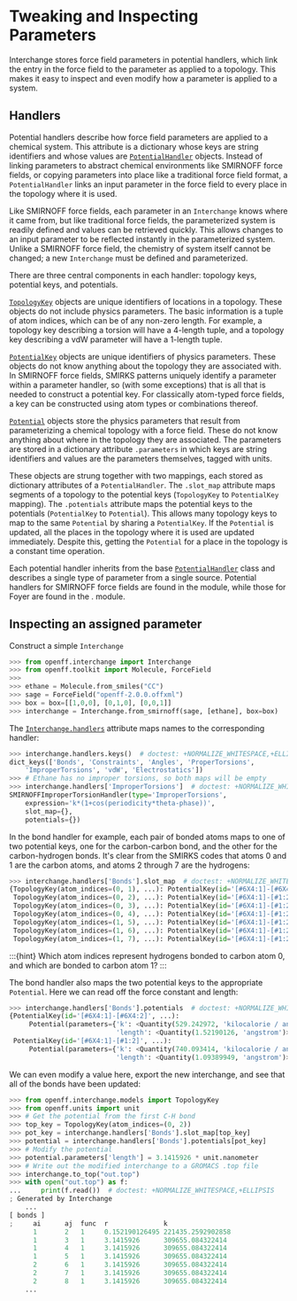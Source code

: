 # Tweaking and Inspecting Parameters

Interchange stores force field parameters in potential handlers, which link the
entry in the force field to the parameter as applied to a topology. This makes
it easy to inspect and even modify how a parameter is applied to a system.

## Handlers

Potential handlers describe how force field parameters are applied to a chemical
system. This attribute is a dictionary whose keys are string identifiers and
whose values are [`PotentialHandler`] objects. Instead of linking parameters to
abstract chemical environments like SMIRNOFF force fields, or copying
parameters into place like a traditional force field format, a
`PotentialHandler` links an input parameter in the force field to every place
in the topology where it is used. 

Like SMIRNOFF force fields, each parameter in an `Interchange`  knows where it
came from, but like traditional force fields, the parameterized system is
readily defined and values can be retrieved quickly. This allows changes to an
input parameter to be reflected instantly in the parameterized system. Unlike a
SMIRNOFF force field, the chemistry of system itself cannot be changed; a new
`Interchange` must be defined and parameterized.

There are three central components in each handler: topology keys, potential keys, 
and potentials.

[`TopologyKey`] objects are unique identifiers of locations in a topology. These
objects do not include physics parameters. The basic information is a tuple of
atom indices, which can be of any non-zero length. For example, a topology key
describing a torsion will have a 4-length tuple, and a topology key describing
a vdW parameter will have a 1-length tuple.

[`PotentialKey`] objects are unique identifiers of physics parameters. These
objects do not know anything about the topology they are associated with. In
SMIRNOFF force fields, SMIRKS patterns uniquely identify a parameter within a
parameter handler, so (with some exceptions) that is all that is needed to
construct a potential key. For classically atom-typed force fields, a key can
be constructed using atom types or combinations thereof.

[`Potential`] objects store the physics parameters that result from parameterizing
a chemical topology with a force field. These do not know anything about where
in the topology they are associated. The parameters are stored in a dictionary
attribute `.parameters` in which keys are string identifiers and values are the
parameters themselves, tagged with units.

These objects are strung together with two mappings, each stored as dictionary
attributes of a `PotentialHandler`. The `.slot_map` attribute maps segments of
a topology to the potential keys (`TopologyKey` to `PotentialKey` mapping). The
`.potentials` attribute maps the potential keys to the potentials
(`PotentialKey` to `Potential`). This allows many topology keys to map to the
same `Potential` by sharing a `PotentialKey`. If the `Potential` is updated,
all the places in the topology where it is used are updated immediately.
Despite this, getting the `Potential` for a place in the topology is a constant
time operation.

Each potential handler inherits from the base [`PotentialHandler`] class and 
describes a single type of parameter from a single source. Potential handlers
for SMIRNOFF force fields are found in the [](openff.interchange.components.smirnoff)
module, while those for Foyer are found in the [](openff.interchange.components.foyer).
module.

## Inspecting an assigned parameter

Construct a simple `Interchange`

```python
>>> from openff.interchange import Interchange
>>> from openff.toolkit import Molecule, ForceField
>>> 
>>> ethane = Molecule.from_smiles("CC")
>>> sage = ForceField("openff-2.0.0.offxml")
>>> box = box=[[1,0,0], [0,1,0], [0,0,1]]
>>> interchange = Interchange.from_smirnoff(sage, [ethane], box=box)

```

The [`Interchange.handlers`] attribute maps names to the corresponding handler:

```python
>>> interchange.handlers.keys()  # doctest: +NORMALIZE_WHITESPACE,+ELLIPSIS
dict_keys(['Bonds', 'Constraints', 'Angles', 'ProperTorsions', 
    'ImproperTorsions', 'vdW', 'Electrostatics'])
>>> # Ethane has no improper torsions, so both maps will be empty
>>> interchange.handlers['ImproperTorsions']  # doctest: +NORMALIZE_WHITESPACE,+ELLIPSIS
SMIRNOFFImproperTorsionHandler(type='ImproperTorsions', 
    expression='k*(1+cos(periodicity*theta-phase))', 
    slot_map={}, 
    potentials={})

```

In the bond handler for example, each pair of bonded atoms maps to one of two
potential keys, one for the carbon-carbon bond, and the other for the
carbon-hydrogen bonds. It's clear from the SMIRKS codes that atoms 0 and 1 are
the carbon atoms, and atoms 2 through 7 are the hydrogens:

```python
>>> interchange.handlers['Bonds'].slot_map  # doctest: +NORMALIZE_WHITESPACE,+ELLIPSIS
{TopologyKey(atom_indices=(0, 1), ...): PotentialKey(id='[#6X4:1]-[#6X4:2]', ...),
 TopologyKey(atom_indices=(0, 2), ...): PotentialKey(id='[#6X4:1]-[#1:2]', ...),
 TopologyKey(atom_indices=(0, 3), ...): PotentialKey(id='[#6X4:1]-[#1:2]', ...),
 TopologyKey(atom_indices=(0, 4), ...): PotentialKey(id='[#6X4:1]-[#1:2]', ...),
 TopologyKey(atom_indices=(1, 5), ...): PotentialKey(id='[#6X4:1]-[#1:2]', ...),
 TopologyKey(atom_indices=(1, 6), ...): PotentialKey(id='[#6X4:1]-[#1:2]', ...),
 TopologyKey(atom_indices=(1, 7), ...): PotentialKey(id='[#6X4:1]-[#1:2]', ...)}

```

:::{hint}
Which atom indices represent hydrogens bonded to carbon atom 0, and which are
bonded to carbon atom 1?
:::

The bond handler also maps the two potential keys to the appropriate `Potential`. 
Here we can read off the force constant and length: 

```python
>>> interchange.handlers['Bonds'].potentials  # doctest: +NORMALIZE_WHITESPACE,+ELLIPSIS
{PotentialKey(id='[#6X4:1]-[#6X4:2]', ...): 
     Potential(parameters={'k': <Quantity(529.242972, 'kilocalorie / angstrom ** 2 / mole')>, 
                           'length': <Quantity(1.52190126, 'angstrom')>}, ...), 
 PotentialKey(id='[#6X4:1]-[#1:2]', ...): 
     Potential(parameters={'k': <Quantity(740.093414, 'kilocalorie / angstrom ** 2 / mole')>, 
                           'length': <Quantity(1.09389949, 'angstrom')>}, ...)}

```

We can even modify a value here, export the new interchange, and see that all of
the bonds have been updated:

```python
>>> from openff.interchange.models import TopologyKey
>>> from openff.units import unit
>>> # Get the potential from the first C-H bond
>>> top_key = TopologyKey(atom_indices=(0, 2))
>>> pot_key = interchange.handlers['Bonds'].slot_map[top_key]
>>> potential = interchange.handlers['Bonds'].potentials[pot_key]
>>> # Modify the potential
>>> potential.parameters['length'] = 3.1415926 * unit.nanometer
>>> # Write out the modified interchange to a GROMACS .top file
>>> interchange.to_top("out.top")
>>> with open("out.top") as f:
...     print(f.read())  # doctest: +NORMALIZE_WHITESPACE,+ELLIPSIS
; Generated by Interchange
    ...
[ bonds ]
;     ai      aj  func  r              k
      1       2   1     0.152190126495 221435.2592902858
      1       3   1     3.1415926      309655.084322414
      1       4   1     3.1415926      309655.084322414
      1       5   1     3.1415926      309655.084322414
      2       6   1     3.1415926      309655.084322414
      2       7   1     3.1415926      309655.084322414
      2       8   1     3.1415926      309655.084322414
    ...

```


[`PotentialHandler`]: openff.interchange.components.potentials.PotentialHandler
[`TopologyKey`]: openff.interchange.models.TopologyKey
[`PotentialKey`]: openff.interchange.models.PotentialKey
[`Potential`]: openff.interchange.components.potentials.Potential
[`Interchange.handlers`]: openff.interchange.Interchange.topology
